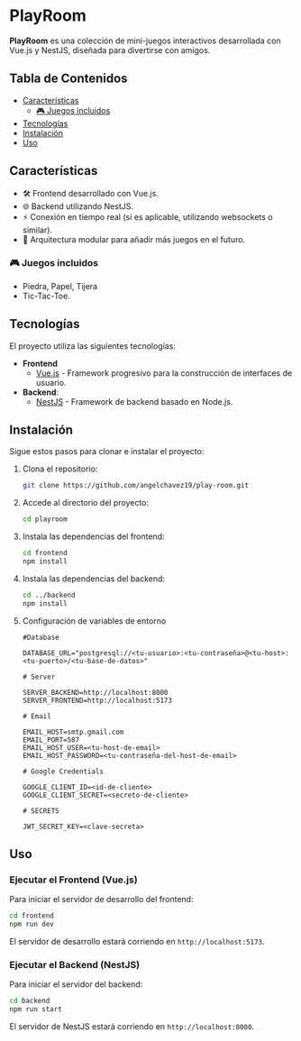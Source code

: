 # PlayRoom

**PlayRoom** es una colección de mini-juegos interactivos desarrollada con Vue.js y NestJS, diseñada para divertirse con amigos.

## Tabla de Contenidos

- [Características](#características)
  - [🎮 Juegos incluidos](#-juegos-incluidos)
- [Tecnologías](#tecnologías)
- [Instalación](#instalación)
- [Uso](#uso)

## Características

- 🛠️ Frontend desarrollado con Vue.js.
- 🌐 Backend utilizando NestJS.
- ⚡ Conexión en tiempo real (si es aplicable, utilizando websockets o similar).
- 🔧 Arquitectura modular para añadir más juegos en el futuro.

### 🎮 Juegos incluidos

- Piedra, Papel, Tijera
- Tic-Tac-Toe.

## Tecnologías

El proyecto utiliza las siguientes tecnologías:

- **Frontend**
  - [Vue.js](https://vuejs.org/) - Framework progresivo para la construcción de interfaces de usuario.
- **Backend**:
  - [NestJS](https://nestjs.com/) - Framework de backend basado en Node.js.

## Instalación

Sigue estos pasos para clonar e instalar el proyecto:

1. Clona el repositorio:

   ```bash
   git clone https://github.com/angelchavez19/play-room.git
   ```

1. Accede al directorio del proyecto:

   ```bash
   cd playroom
   ```

1. Instala las dependencias del frontend:

   ```bash
   cd frontend
   npm install
   ```

1. Instala las dependencias del backend:

   ```bash
   cd ../backend
   npm install
   ```

1. Configuración de variables de entorno

   ```plaintext
   #Database

   DATABASE_URL="postgresql://<tu-usuario>:<tu-contraseña>@<tu-host>:<tu-puerto>/<tu-base-de-datos>"

   # Server

   SERVER_BACKEND=http://localhost:8000
   SERVER_FRONTEND=http://localhost:5173

   # Email

   EMAIL_HOST=smtp.gmail.com
   EMAIL_PORT=587
   EMAIL_HOST_USER=<tu-host-de-email>
   EMAIL_HOST_PASSWORD=<tu-contraseña-del-host-de-email>

   # Google Credentials

   GOOGLE_CLIENT_ID=<id-de-cliente>
   GOOGLE_CLIENT_SECRET=<secreto-de-cliente>

   # SECRETS

   JWT_SECRET_KEY=<clave-secreta>
   ```

## Uso

### Ejecutar el Frontend (Vue.js)

Para iniciar el servidor de desarrollo del frontend:

```bash
cd frontend
npm run dev
```

El servidor de desarrollo estará corriendo en `http://localhost:5173`.

### Ejecutar el Backend (NestJS)

Para iniciar el servidor del backend:

```bash
cd backend
npm run start
```

El servidor de NestJS estará corriendo en `http://localhost:8000`.
